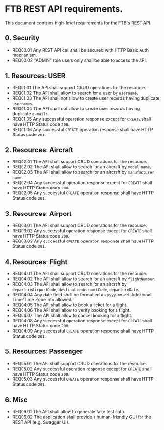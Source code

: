 # FTB REST API requirements.

This document contains high-level requirements for the FTB's REST API.

## 0. Security
- REQ00.01 Any REST API call shall be secured with HTTP Basic Auth mechanism.
- REQ00.02 "ADMIN" role users only shall be able to access the API.

## 1. Resources: USER
- REQ01.01 The API shall support CRUD operations for the resource.
- REQ01.02 The API shall allow to search for a user by ``username``.
- REQ01.03 The API shall not allow to create user records having duplicate ``usernames``.
- REQ01.04 The API shall not allow to create user records having duplicate ``e-mails``.
- REQ01.05 Any successful operation response except for `CREATE` shall have HTTP Status code `200`.
- REQ01.06 Any successful `CREATE` operation response shall have HTTP Status code `201`.

## 2. Resources: Aircraft
- REQ02.01 The API shall support CRUD operations for the resource.
- REQ02.02 The API shall allow to search for an aircraft by ``model name``.
- REQ02.03 The API shall allow to search for an aircraft by ``manufacturer name``.
- REQ02.04 Any successful operation response except for `CREATE` shall have HTTP Status code `200`.
- REQ02.05 Any successful `CREATE` operation response shall have HTTP Status code `201`.

## 3. Resources: Airport
- REQ03.01 The API shall support CRUD operations for the resource.
- REQ03.02 Any successful operation response except for `CREATE` shall have HTTP Status code `200`.
- REQ03.03 Any successful `CREATE` operation response shall have HTTP Status code `201`.

## 4. Resources: Flight
- REQ04.01 The API shall support CRUD operations for the resource.
- REQ04.02 The API shall allow to search for an aircraft by ``flightNumber``.
- REQ04.03 The API shall allow to search for an aircraft by ``departureAirportCode``, ``destinationAirportCode``, ``departureDate``.
- REQ04.04 Any date field shall be formatted as ``yyyy-mm-dd``. Additional Time/Time Zone info allowed.
- REQ04.05 The API shall allow to book a ticket for a flight.
- REQ04.06 The API shall allow to verify booking for a flight.
- REQ04.07 The API shall allow to cancel booking for a flight.
- REQ04.08 Any successful operation response except for `CREATE` shall have HTTP Status code `200`.
- REQ04.09 Any successful `CREATE` operation response shall have HTTP Status code `201`.

## 5. Resources: Passenger
- REQ05.01 The API shall support CRUD operations for the resource.
- REQ05.02 Any successful operation response except for `CREATE` shall have HTTP Status code `200`.
- REQ05.03 Any successful `CREATE` operation response shall have HTTP Status code `201`.

## 6. Misc
- REQ06.01 The API shall allow to generate fake test data.
- REQ06.02 The application shall provide a human-friendly GUI for the REST API (e.g. Swagger UI).

